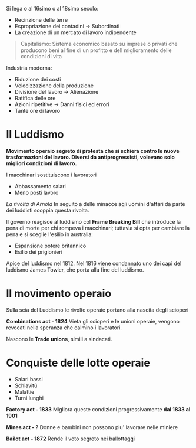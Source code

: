 Si lega o al 16simo o al 18simo secolo:

- Recinzione delle terre
- Espropriazione dei contadini -> Subordinati
- La creazione di un mercato di lavoro indipendente 

> Capitalismo: Sistema economico basato su imprese o privati che producono beni al fine di un profitto e dell miglioramento delle condizioni di vita

Industria moderna:
- Riduzione dei costi
- Velocizzazione della produzione
- Divisione del lavoro -> Alienazione
- Ratifica delle ore
- Azioni ripetitive -> Danni fisici ed errori
- Tante ore di lavoro

# Il Luddismo

**Movimento operaio segreto di protesta che si schiera contro le nuove trasformazioni del lavoro. Diversi da antiprogressisti, volevano solo migliori condizioni di lavoro.**

I macchinari sostituiscono i lavoratori
- Abbassamento salari
- Meno posti lavoro

*La rivolta di Arnold*
In seguito a delle minacce agli uomini d'affari da parte dei luddisti scoppia questa rivolta.

Il governo reagisce al luddismo col **Frame Breaking Bill** che introduce la pena di morte per chi rompeva i macchinari; tuttavia si opta per cambiare la pena e si sceglie l'esilio in australia:
- Espansione potere britannico
- Esilio dei prigionieri

Apice del luddismo nel 1812.
Nel 1816 viene condannato uno dei capi del luddismo James Towler, che porta alla fine del luddismo.

# Il movimento operaio

Sulla scia del Luddismo le rivolte operaie portano alla nascita degli scioperi

**Combinations act - 1824**
Vieta gli scioperi e le unioni operaie, vengono revocati nella speranza che calmino i lavoratori.

Nascono le **Trade unions**, simili a sindacati.

# Conquiste delle lotte operaie

- Salari bassi
- Schiavitù 
- Malattie
- Turni lunghi

**Factory act - 1833**
Migliora queste condizioni progressivamente **dal 1833 al 1901** 

**Mines act - ?**
Donne e bambini non possono piu' lavorare nelle miniere

**Bailot act - 1872**
Rende il voto segreto nei ballottaggi